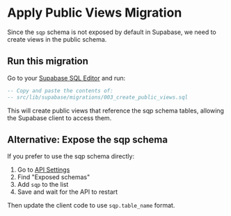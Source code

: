 # Apply Public Views Migration

Since the `sqp` schema is not exposed by default in Supabase, we need to create views in the public schema.

## Run this migration

Go to your [Supabase SQL Editor](https://supabase.com/dashboard/project/unkdghonqrxplvjxeotl/sql) and run:

```sql
-- Copy and paste the contents of:
-- src/lib/supabase/migrations/003_create_public_views.sql
```

This will create public views that reference the sqp schema tables, allowing the Supabase client to access them.

## Alternative: Expose the sqp schema

If you prefer to use the sqp schema directly:

1. Go to [API Settings](https://supabase.com/dashboard/project/unkdghonqrxplvjxeotl/settings/api)
2. Find "Exposed schemas"
3. Add `sqp` to the list
4. Save and wait for the API to restart

Then update the client code to use `sqp.table_name` format.